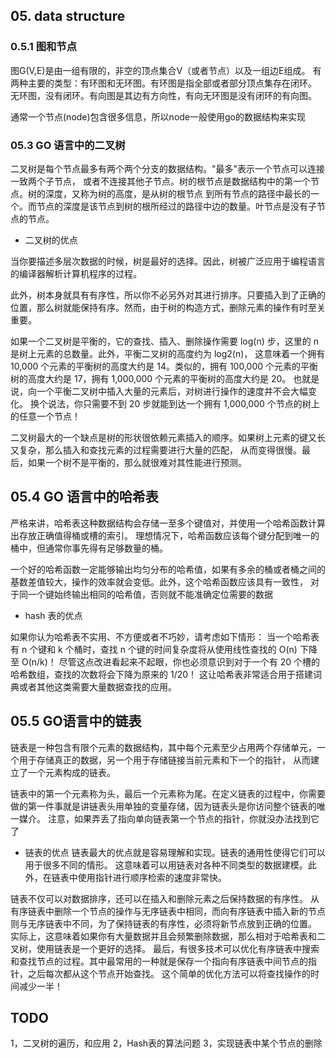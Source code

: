 ## 05. data structure

### 0.5.1 图和节点

图G(V,E)是由一组有限的，非空的顶点集合V（或者节点）以及一组边E组成。
有两种主要的类型：有环图和无环图。有环图是指全部或者部分顶点集存在闭环。
无环图，没有闭环。有向图是其边有方向性，有向无环图是没有闭环的有向图。

通常一个节点(node)包含很多信息，所以node一般使用go的数据结构来实现

### 05.3 GO 语言中的二叉树

二叉树是每个节点最多有两个两个分支的数据结构。"最多"表示一个节点可以连接一致两个子节点，
或者不连接其他子节点。树的根节点是数据结构中的第一个节点。树的深度，又称为树的高度，是从树的根节点
到所有节点的路径中最长的一个。而节点的深度是该节点到树的根所经过的路径中边的数量。叶节点是没有子节点的节点。

* 二叉树的优点

当你要描述多层次数据的时候，树是最好的选择。因此，树被广泛应用于编程语言的编译器解析计算机程序的过程。

此外，树本身就具有有序性，所以你不必另外对其进行排序。只要插入到了正确的位置，那么树就能保持有序。然而，由于树的构造方式，删除元素的操作有时至关重要。

如果一个二叉树是平衡的，它的查找、插入、删除操作需要 log(n) 步，这里的 n 是树上元素的总数量。此外，平衡二叉树的高度约为 log2(n)，
这意味着一个拥有 10,000 个元素的平衡树的高度大约是 14。类似的，拥有 100,000 个元素的平衡树的高度大约是 17，拥有 1,000,000 个元素的平衡树的高度大约是 20。
也就是说，向一个平衡二叉树中插入大量的元素后，对树进行操作的速度并不会大幅变化。
换个说法，你只需要不到 20 步就能到达一个拥有 1,000,000 个节点的树上的任意一个节点！


二叉树最大的一个缺点是树的形状很依赖元素插入的顺序。如果树上元素的键又长又复杂，那么插入和查找元素的过程需要进行大量的匹配，
从而变得很慢。最后，如果一个树不是平衡的，那么就很难对其性能进行预测。


## 05.4 GO 语言中的哈希表

严格来讲，哈希表这种数据结构会存储一至多个键值对，并使用一个哈希函数计算出存放正确值得桶或槽的索引。
理想情况下，哈希函数应该每个键分配到唯一的桶中，但通常你事先得有足够数量的桶。

一个好的哈希函数一定能够输出均匀分布的哈希值，如果有多余的桶或者桶之间的基数差值较大，操作的效率就会变低。此外，这个哈希函数应该具有一致性，
对于同一个键始终输出相同的哈希值，否则就不能准确定位需要的数据

* hash 表的优点

如果你认为哈希表不实用、不方便或者不巧妙，请考虑如下情形：
当一个哈希表有 n 个键和 k 个桶时，查找 n 个键的时间复杂度将从使用线性查找的 O(n) 下降至 O(n/k)！
尽管这点改进看起来不起眼，你也必须意识到对于一个有 20 个槽的哈希数组，查找的次数将会下降为原来的 1/20！
这让哈希表非常适合用于搭建词典或者其他这类需要大量数据查找的应用。

## 05.5 GO语言中的链表

链表是一种包含有限个元素的数据结构，其中每个元素至少占用两个存储单元，一个用于存储真正的数据，另一个用于存储链接当前元素和下一个的指针，
从而建立了一个元素构成的链表。

链表中的第一个元素称为头，最后一个元素称为尾。在定义链表的过程中，你需要做的第一件事就是讲链表头用单独的变量存储，因为链表头是你访问整个链表的唯一媒介。
注意，如果弄丢了指向单向链表第一个节点的指针，你就没办法找到它了

* 链表的优点
链表最大的优点就是容易理解和实现。链表的通用性使得它们可以用于很多不同的情形。
这意味着可以用链表对各种不同类型的数据建模。此外，在链表中使用指针进行顺序检索的速度非常快。

链表不仅可以对数据排序，还可以在插入和删除元素之后保持数据的有序性。
从有序链表中删除一个节点的操作与无序链表中相同，而向有序链表中插入新的节点则与无序链表中不同，为了保持链表的有序性，必须将新节点放到正确的位置。
实际上，这意味着如果你有大量数据并且会频繁删除数据，那么相对于哈希表和二叉树，使用链表是一个更好的选择。
最后，有很多技术可以优化有序链表中搜索和查找节点的过程。其中最常用的一种就是保存一个指向有序链表中间节点的指针，之后每次都从这个节点开始查找。
这个简单的优化方法可以将查找操作的时间减少一半！



## TODO

1，二叉树的遍历，和应用
2，Hash表的算法问题
3，实现链表中某个节点的删除